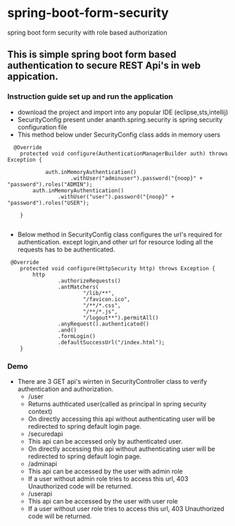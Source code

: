 # spring-boot-form-security
spring boot form security with role based authorization

## This is simple spring boot form based authentication to secure REST Api's in web appication.

### Instruction guide set up and run the application
* download the project and import into any popular IDE (eclipse,sts,intellij)
* SecurityConfig present under ananth.spring.security is spring security configuration file
* This method below under SecurityConfig class adds in memory users
```
  @Override
    protected void configure(AuthenticationManagerBuilder auth) throws Exception {

            auth.inMemoryAuthentication()
                    .withUser("adminuser").password("{noop}" + "password").roles("ADMIN");
        auth.inMemoryAuthentication()
                .withUser("user").password("{noop}" + "password").roles("USER");

    }
                   
````
* Below method in SecurityConfig class configures the url's required for authentication.
  except login,and other url for resource loding all the requests has to be authenticated.
```
 @Override
    protected void configure(HttpSecurity http) throws Exception {
        http
                .authorizeRequests()
                .antMatchers(
                        "/lib/**",
                        "/favicon.ico",
                        "/**/*.css",
                        "/**/*.js",
                        "/logout**").permitAll()
                .anyRequest().authenticated()
                .and()
                .formLogin()
                .defaultSuccessUrl("/index.html");
    }

```

### Demo
* There are 3 GET api's wirrten in SecurityController class to verify authentication and authorization.
    * /user 
     * Returns authticated user(called as principal in spring security context)
     * On directly accessing this api without authenticating user will be redirected to spring default login page.
    * /securedapi
     * This api can be accessed only by authenticated user.
     * On directly accessing this api without authenticating user will be redirected to spring default login page.
    * /adminapi
     * This api can be accessed by the user with admin role
     * If a user without admin role tries to access this url, 403 Unauthorized code will be returned.
    * /userapi
     * This api can be accessed by the user with user role
     * If a user without user role tries to access this url, 403 Unauthorized code will be returned.
     
